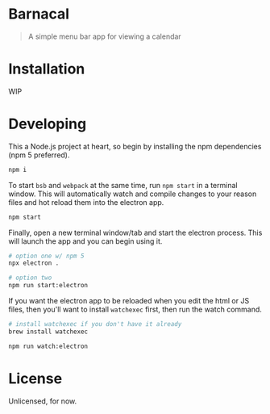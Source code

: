 # Barnacal
> A simple menu bar app for viewing a calendar

# Installation

WIP

# Developing

This a Node.js project at heart, so begin by installing the npm dependencies (npm 5 preferred).

```sh
npm i
```

To start `bsb` and `webpack` at the same time, run `npm start` in a terminal window. This will automatically watch and compile changes to your reason files and hot reload them into the electron app.

```sh
npm start
```

Finally, open a new terminal window/tab and start the electron process. This will launch the app and you can begin using it.

```sh
# option one w/ npm 5
npx electron .

# option two
npm run start:electron
```

If you want the electron app to be reloaded when you edit the html or JS files, then you'll want to install `watchexec` first, then run the watch command.

```sh
# install watchexec if you don't have it already
brew install watchexec

npm run watch:electron
```

# License

Unlicensed, for now.
